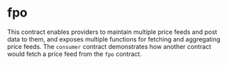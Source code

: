 # fpo

This contract enables providers to maintain multiple price feeds and post data to them, and exposes multiple functions for fetching and aggregating price feeds. The `consumer` contract demonstrates how another contract would fetch a price feed from the `fpo` contract.
